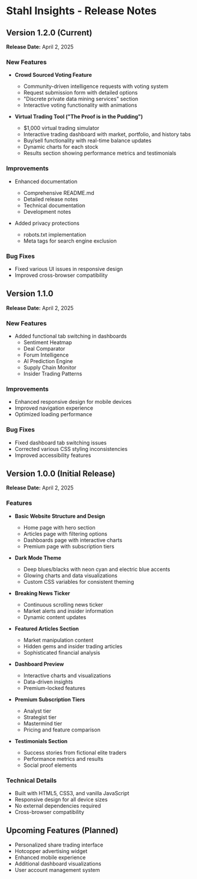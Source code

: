 # Stahl Insights - Release Notes

## Version 1.2.0 (Current)
**Release Date:** April 2, 2025

### New Features
- **Crowd Sourced Voting Feature**
  - Community-driven intelligence requests with voting system
  - Request submission form with detailed options
  - "Discrete private data mining services" section
  - Interactive voting functionality with animations

- **Virtual Trading Tool ("The Proof is in the Pudding")**
  - $1,000 virtual trading simulator
  - Interactive trading dashboard with market, portfolio, and history tabs
  - Buy/sell functionality with real-time balance updates
  - Dynamic charts for each stock
  - Results section showing performance metrics and testimonials

### Improvements
- Enhanced documentation
  - Comprehensive README.md
  - Detailed release notes
  - Technical documentation
  - Development notes

- Added privacy protections
  - robots.txt implementation
  - Meta tags for search engine exclusion

### Bug Fixes
- Fixed various UI issues in responsive design
- Improved cross-browser compatibility

## Version 1.1.0
**Release Date:** April 2, 2025

### New Features
- Added functional tab switching in dashboards
  - Sentiment Heatmap
  - Deal Comparator
  - Forum Intelligence
  - AI Prediction Engine
  - Supply Chain Monitor
  - Insider Trading Patterns

### Improvements
- Enhanced responsive design for mobile devices
- Improved navigation experience
- Optimized loading performance

### Bug Fixes
- Fixed dashboard tab switching issues
- Corrected various CSS styling inconsistencies
- Improved accessibility features

## Version 1.0.0 (Initial Release)
**Release Date:** April 2, 2025

### Features
- **Basic Website Structure and Design**
  - Home page with hero section
  - Articles page with filtering options
  - Dashboards page with interactive charts
  - Premium page with subscription tiers

- **Dark Mode Theme**
  - Deep blues/blacks with neon cyan and electric blue accents
  - Glowing charts and data visualizations
  - Custom CSS variables for consistent theming

- **Breaking News Ticker**
  - Continuous scrolling news ticker
  - Market alerts and insider information
  - Dynamic content updates

- **Featured Articles Section**
  - Market manipulation content
  - Hidden gems and insider trading articles
  - Sophisticated financial analysis

- **Dashboard Preview**
  - Interactive charts and visualizations
  - Data-driven insights
  - Premium-locked features

- **Premium Subscription Tiers**
  - Analyst tier
  - Strategist tier
  - Mastermind tier
  - Pricing and feature comparison

- **Testimonials Section**
  - Success stories from fictional elite traders
  - Performance metrics and results
  - Social proof elements

### Technical Details
- Built with HTML5, CSS3, and vanilla JavaScript
- Responsive design for all device sizes
- No external dependencies required
- Cross-browser compatibility

## Upcoming Features (Planned)
- Personalized share trading interface
- Hotcopper advertising widget
- Enhanced mobile experience
- Additional dashboard visualizations
- User account management system
